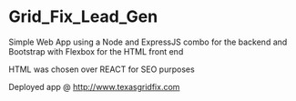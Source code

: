 # Grid_Fix_Lead_Gen

Simple Web App using a Node and ExpressJS combo for the backend and Bootstrap with Flexbox for the HTML front end

HTML was chosen over REACT for SEO purposes

Deployed app @ http://www.texasgridfix.com
